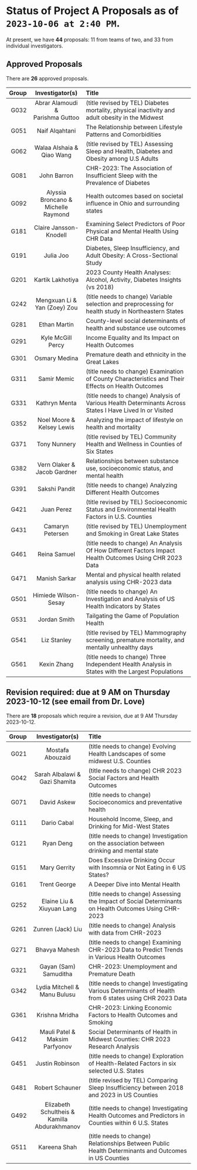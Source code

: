 # Status of Project A Proposals as of `2023-10-06 at 2:40 PM`. 

At present, we have **44** proposals: 11 from teams of two, and 33 from individual investigators.


## Approved Proposals

There are **26** approved proposals.

Group | Investigator(s) | Title 
-----: | :-------------------------------------: | :-----------------------------------------------------------------
G032 | Abrar Alamoudi & <br /> Parishma Guttoo | (title revised by TEL) Diabetes mortality, physical inactivity and adult obesity in the Midwest
G051 | Naif Alqahtani | The Relationship between Lifestyle Patterns and Comorbidities
G062 | Walaa Alshaia & <br /> Qiao Wang | (title revised by TEL) Assessing Sleep and Health, Diabetes and Obesity among U.S Adults 
G081 | John Barron | CHR-2023: The Association of Insufficient Sleep with the Prevalence of Diabetes
G092 | Alyssia Broncano & <br /> Michelle Raymond | Health outcomes based on societal influence in Ohio and surrounding states
G181 | Claire Jansson-Knodell | Examining Select Predictors of Poor Physical and Mental Health Using CHR Data
G191 | Julia Joo | Diabetes, Sleep Insufficiency, and Adult Obesity: A Cross-Sectional Study
G201 | Kartik Lakhotiya | 2023 County Health Analyses: Alcohol, Activity, Diabetes Insights (vs 2018)
G242 | Mengxuan Li & <br /> Yan (Zoey) Zou | (title needs to change) Variable selection and preprocessing for health study in Northeastern States 
G281 | Ethan Martin | County-level social determinants of health and substance use outcomes
G291 | Kyle McGill Percy | Income Equality and Its Impact on Health Outcomes
G301 | Osmary Medina | Premature death and ethnicity in the Great Lakes
G311 | Samir Memic | (title needs to change) Examination of County Characteristics and Their Effects on Health Outcomes
G331 | Kathryn Menta | (title needs to change) Analysis of Various Health Determinants Across States I Have Lived In or Visited
G352 | Noel Moore & <br /> Kelsey Lewis | Analyzing the impact of lifestyle on health and mortality
G371 | Tony Nunnery | (title revised by TEL) Community Health and Wellness in Counties of Six States
G382 | Vern Olaker & <br /> Jacob Gardner | Relationships between substance use, socioeconomic status, and mental health
G391 | Sakshi Pandit | (title needs to change) Analyzing Different Health Outcomes
G421 | Juan Perez | (title revised by TEL) Socioeconomic Status and Environmental Health Factors in U.S. Counties
G431 | Camaryn Petersen | (title revised by TEL) Unemployment and Smoking in Great Lake States
G461 | Reina Samuel | (title needs to change) An Analysis Of How Different Factors Impact Health Outcomes Using CHR 2023 Data
G471 | Manish Sarkar | Mental and physical health related analysis using CHR-2023 data
G501 | Himiede Wilson-Sesay | (title needs to change) An Investigation and Analysis of US Health Indicators by States
G531 | Jordan Smith | Tailgating the Game of Population Health
G541 | Liz Stanley | (title revised by TEL) Mammography screening, premature mortality, and mentally unhealthy days
G561 | Kexin Zhang | (title needs to change) Three Independent Health Analysis in States with the Largest Populations

## Revision required: due at 9 AM on Thursday 2023-10-12 (see email from Dr. Love)

There are **18** proposals which require a revision, due at 9 AM Thursday 2023-10-12.

Group | Investigator(s) | Title 
-----: | :----------------------------: | :-------------------------------------------------------------------------------
G021 | Mostafa Abouzaid | (title needs to change) Evolving Health Landscapes of some midwest U.S. Counties
G042 | Sarah Albalawi & <br /> Gazi Shamita | (title needs to change) CHR 2023 Social Factors and Health Outcomes 
G071 | David Askew | (title needs to change) Socioeconomics and preventative health 
G111 | Dario Cabal | Household Income, Sleep, and Drinking for Mid-West States
G121 | Ryan Deng | (title needs to change) Investigation on the association between drinking and mental state
G151 | Mary Gerrity | Does Excessive Drinking Occur with Insomnia or Not Eating in 6 US States?
G161 | Trent George | A Deeper Dive into Mental Health
G252 | Elaine Liu & <br /> Xiuyuan Lang | (title needs to change) Assessing the Impact of Social Determinants on Health Outcomes Using CHR-2023
G261 | Zunren (Jack) Liu | (title needs to change) Analysis with data from CHR-2023
G271 | Bhavya Mahesh | (title needs to change) Examining CHR-2023 Data to Predict Trends in Various Health Outcomes
G321 | Gayan (Sam) Samuditha | CHR-2023: Unemployment and Premature Death
G342 | Lydia Mitchell & <br /> Manu Bulusu | (title needs to change) Investigating Various Determinants of Health from 6 states using CHR 2023 Data
G361 | Krishna Mridha | CHR-2023: Linking Economic Factors to Health Outcomes and Smoking
G412 | Mauli Patel & <br /> Maksim Parfyonov | Social Determinants of Health in Midwest Counties: CHR 2023 Research Analysis
G451 | Justin Robinson | (title needs to change) Exploration of Health-Related Factors in six selected U.S. States
G481 | Robert Schauner | (title revised by TEL) Comparing Sleep Insufficiency between 2018 and 2023 in US Counties
G492 | Elizabeth Schultheis & <br /> Kamilla Abdurakhmanov | (title needs to change) Investigating Health Outcomes and Predictors in Counties within 6 U.S. States
G511 | Kareena Shah | (title needs to change) Relationships Between Public Health Determinants and Outcomes in US Counties
